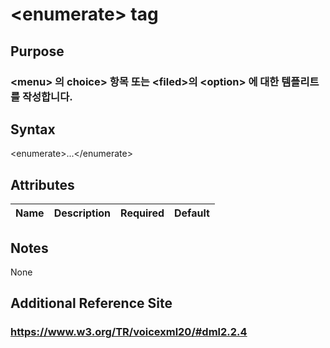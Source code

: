 # \<enumerate> tag
## Purpose 
### \<menu> 의  choice> 항목 또는 \<filed>의 \<option> 에  대한 템플리트를 작성합니다.

## Syntax
\<enumerate>...\</enumerate>



## Attributes
|Name |Description |Required |Default|
|-----|------------|---------|-------|


## Notes
None
## Additional Reference Site
### https://www.w3.org/TR/voicexml20/#dml2.2.4

